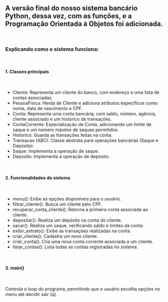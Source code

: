 <h2>A versão final do nosso sistema bancário Python, dessa vez, com as funções, e a Programação Orientada à Objetos foi adicionada.</h2><br>

<h3>Explicando como o sistema funciona:</h3><br>

<h4>1. Classes principais</h4><br>
<ul>
  <li>Cliente: Representa um cliente do banco, com endereço e uma lista de contas associadas.</li>
  <li>PessoaFisica: Herda de Cliente e adiciona atributos específicos como nome, data de nascimento e CPF.</li>
  <li>Conta: Representa uma conta bancária, com saldo, número, agência, cliente associado e um histórico de transações.</li>
  <li>ContaCorrente: Especialização de Conta, adicionando um limite de saque e um número máximo de saques permitidos.</li>
  <li>Historico: Guarda as transações feitas na conta.</li>
  <li>Transacao (ABC): Classe abstrata para operações bancárias (Saque e Depósito).</li>
  <li>Saque: Implementa a operação de saque.</li>
  <li>Deposito: Implementa a operação de depósito.</li>
</ul><br>

<h4>2. Funcionalidades do sistema</h4><br>

<ul>
  <li>menu(): Exibe as opções disponíveis para o usuário.</li>
  <li>filtrar_cliente(): Busca um cliente pelo CPF.</li>
  <li>recuperar_conta_cliente(): Retorna a primeira conta associada ao cliente.</li>
  <li>depositar(): Realiza um depósito na conta do cliente.</li>
  <li>sacar(): Realiza um saque, verificando saldo e limites da conta.</li>
  <li>exibir_extrato(): Exibe as transações realizadas na conta.</li>
  <li>criar_cliente(): Cadastra um novo cliente.</li>
  <li>criar_conta(): Cria uma nova conta corrente associada a um cliente.</li>
  <li>listar_contas(): Lista todas as contas registradas no sistema.</li>
</ul><br>

<h4>3. main()</h4><br>
<p>Controla o loop do programa, permitindo que o usuário escolha opções no menu até decidir sair (q).</p>
